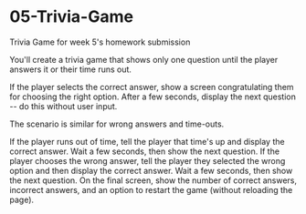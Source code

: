 # 05-Trivia-Game
Trivia Game for week 5's homework submission

You'll create a trivia game that shows only one question until the player answers it or their time runs out.

If the player selects the correct answer, show a screen congratulating them for choosing the right option. After a few seconds, display the next question -- do this without user input.

The scenario is similar for wrong answers and time-outs.

If the player runs out of time, tell the player that time's up and display the correct answer. Wait a few seconds, then show the next question.
If the player chooses the wrong answer, tell the player they selected the wrong option and then display the correct answer. Wait a few seconds, then show the next question.
On the final screen, show the number of correct answers, incorrect answers, and an option to restart the game (without reloading the page).
